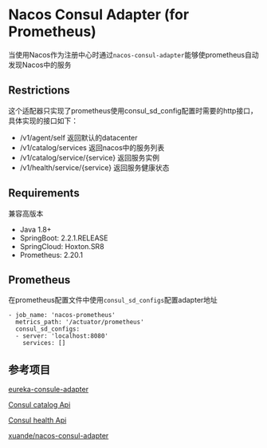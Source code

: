 # Nacos Consul Adapter (for Prometheus)

当使用Nacos作为注册中心时通过`nacos-consul-adapter`能够使prometheus自动发现Nacos中的服务

## Restrictions
这个适配器只实现了prometheus使用consul_sd_config配置时需要的http接口，具体实现的接口如下：
- /v1/agent/self 返回默认的datacenter
- /v1/catalog/services 返回nacos中的服务列表
- /v1/catalog/service/{service} 返回服务实例
- /v1/health/service/{service} 返回服务健康状态

## Requirements

兼容高版本

- Java 1.8+
- SpringBoot: 2.2.1.RELEASE
- SpringCloud: Hoxton.SR8
- Prometheus: 2.20.1

## Prometheus
在prometheus配置文件中使用`consul_sd_configs`配置adapter地址

```
- job_name: 'nacos-prometheus'
  metrics_path: '/actuator/prometheus'
  consul_sd_configs:
  - server: 'localhost:8080'
    services: []
```

## 参考项目

[eureka-consule-adapter](https://github.com/twinformatics/eureka-consul-adapter)

[Consul catalog Api](https://www.consul.io/api-docs/catalog)

[Consul health Api](https://www.consul.io/api-docs/health)

[xuande/nacos-consul-adapter](https://github.com/xuande/nacos-consul-adapter)